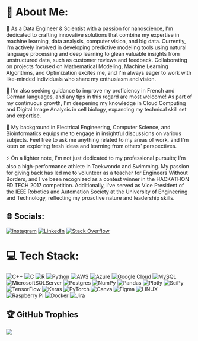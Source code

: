 # 💫 About Me:
🔭 As a Data Engineer & Scientist with a passion for nanoscience, I'm dedicated to crafting innovative solutions that combine my expertise in machine learning, data analysis, computer vision, and big data. Currently, I'm actively involved in developing predictive modeling tools using natural language processing and deep learning to glean valuable insights from unstructured data, such as customer reviews and feedback. Collaborating on projects focused on Mathematical Modeling, Machine Learning Algorithms, and Optimization excites me, and I'm always eager to work with like-minded individuals who share my enthusiasm and vision.

🤝 I'm also seeking guidance to improve my proficiency in French and German languages, and any tips in this regard are most welcome! As part of my continuous growth, I'm deepening my knowledge in Cloud Computing and Digital Image Analysis in cell biology, expanding my technical skill set and expertise.

💬 My background in Electrical Engineering, Computer Science, and Bioinformatics equips me to engage in insightful discussions on various subjects. Feel free to ask me anything related to my areas of work, and I'm keen on exploring fresh ideas and learning from others' perspectives.

⚡ On a lighter note, I'm not just dedicated to my professional pursuits; I'm also a high-performance athlete in Taekwondo and Swimming. My passion for giving back has led me to volunteer as a teacher for Engineers Without Borders, and I've been recognized as a contest winner in the HACKATHON ED TECH 2017 competition. Additionally, I've served as Vice President of the IEEE Robotics and Automation Society at the University of Engineering and Technology, reflecting my proactive nature and leadership skills.


## 🌐 Socials:
[![Instagram](https://img.shields.io/badge/Instagram-%23E4405F.svg?logo=Instagram&logoColor=white)](https://instagram.com/fmgarcia_196) [![LinkedIn](https://img.shields.io/badge/LinkedIn-%230077B5.svg?logo=linkedin&logoColor=white)](https://linkedin.com/in/www.linkedin.com/in/fernandomgarciam/) [![Stack Overflow](https://img.shields.io/badge/-Stackoverflow-FE7A16?logo=stack-overflow&logoColor=white)](https://stackoverflow.com/users/17094934) 

# 💻 Tech Stack:
![C++](https://img.shields.io/badge/c++-%2300599C.svg?style=for-the-badge&logo=c%2B%2B&logoColor=white) ![C](https://img.shields.io/badge/c-%2300599C.svg?style=for-the-badge&logo=c&logoColor=white) ![R](https://img.shields.io/badge/r-%23276DC3.svg?style=for-the-badge&logo=r&logoColor=white) ![Python](https://img.shields.io/badge/python-3670A0?style=for-the-badge&logo=python&logoColor=ffdd54) ![AWS](https://img.shields.io/badge/AWS-%23FF9900.svg?style=for-the-badge&logo=amazon-aws&logoColor=white) ![Azure](https://img.shields.io/badge/azure-%230072C6.svg?style=for-the-badge&logo=azure-devops&logoColor=white) ![Google Cloud](https://img.shields.io/badge/Google%20Cloud-%234285F4.svg?style=for-the-badge&logo=google-cloud&logoColor=white) ![MySQL](https://img.shields.io/badge/mysql-%2300f.svg?style=for-the-badge&logo=mysql&logoColor=white) ![MicrosoftSQLServer](https://img.shields.io/badge/Microsoft%20SQL%20Sever-CC2927?style=for-the-badge&logo=microsoft%20sql%20server&logoColor=white) ![Postgres](https://img.shields.io/badge/postgres-%23316192.svg?style=for-the-badge&logo=postgresql&logoColor=white) ![NumPy](https://img.shields.io/badge/numpy-%23013243.svg?style=for-the-badge&logo=numpy&logoColor=white) ![Pandas](https://img.shields.io/badge/pandas-%23150458.svg?style=for-the-badge&logo=pandas&logoColor=white) ![Plotly](https://img.shields.io/badge/Plotly-%233F4F75.svg?style=for-the-badge&logo=plotly&logoColor=white) ![SciPy](https://img.shields.io/badge/SciPy-%230C55A5.svg?style=for-the-badge&logo=scipy&logoColor=%white) ![TensorFlow](https://img.shields.io/badge/TensorFlow-%23FF6F00.svg?style=for-the-badge&logo=TensorFlow&logoColor=white) ![Keras](https://img.shields.io/badge/Keras-%23D00000.svg?style=for-the-badge&logo=Keras&logoColor=white) ![PyTorch](https://img.shields.io/badge/PyTorch-%23EE4C2C.svg?style=for-the-badge&logo=PyTorch&logoColor=white) ![Canva](https://img.shields.io/badge/Canva-%2300C4CC.svg?style=for-the-badge&logo=Canva&logoColor=white) 	![Figma](https://img.shields.io/badge/figma-%23F24E1E.svg?style=for-the-badge&logo=figma&logoColor=white) ![LINUX](https://img.shields.io/badge/Linux-FCC624?style=for-the-badge&logo=linux&logoColor=black) ![Raspberry Pi](https://img.shields.io/badge/-RaspberryPi-C51A4A?style=for-the-badge&logo=Raspberry-Pi) ![Docker](https://img.shields.io/badge/docker-%230db7ed.svg?style=for-the-badge&logo=docker&logoColor=white) ![Jira](https://img.shields.io/badge/jira-%230A0FFF.svg?style=for-the-badge&logo=jira&logoColor=white)

## 🏆 GitHub Trophies
![](https://github-profile-trophy.vercel.app/?username=Fergarciamedina&theme=radical&no-frame=false&no-bg=false&margin-w=4)

<!-- Proudly created with GPRM ( https://gprm.itsvg.in ) -->
